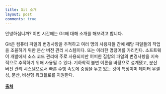 ```yaml
---
title: Git 소개
layout: post
comments: true
---
```


<div class="message">
  안녕하십니까? 이번 시간에는 Git에 대해 소개를 해보려고 합니다.
</div>

Git은 컴퓨터 파일의 변경사항을 추적하고 여러 명의 사용자들 간에 해당 파일들의 작업을 조율하기 위한
분산 버전 관리 시스템이다. 또는 이러한 명령어를 가리킨다. 소프트웨어 개발에서 소스 코드 관리에
주로 사용되지만 어떠한 집합의 파일의 변경사항을 지속적으로 추적하기 위해 사용될 수 있다.
기하학적 불변 이론을 바탕으로 설계됐고, 분산 버전 관리 시스템으로서 빠른 수행 속도에
중점을 두고 있는 것이 특징이며 데이터 무결성, 분산, 비선형 워크플로를 지원한다.
<br><br>
**[출처](https://ko.wikipedia.org/w/index.php?title=%EA%B9%83_(%EC%86%8C%ED%94%84%ED%8A%B8%EC%9B%A8%EC%96%B4)&oldid=30916664)**